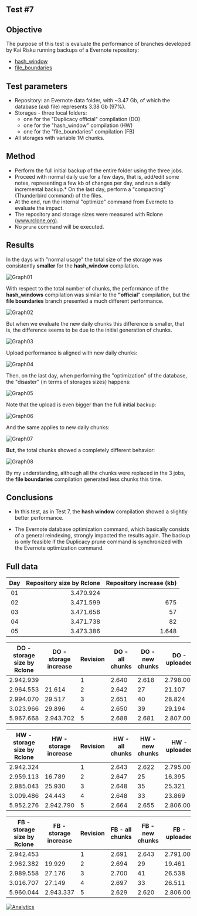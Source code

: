 ## Test #7

## Objective

The purpose of this test is evaluate the performance of branches developed by Kai Risku running backups of a Evernote repository:

* [hash_window](https://github.com/kairisku/duplicacy/tree/hash_window)
* [file_boundaries](https://github.com/kairisku/duplicacy/tree/file_boundaries)

## Test parameters

* Repository: an Evernote data folder, with ~3.47 Gb, of which the database (*exb* file) represents 3.38 Gb (97%).
* Storages - three local folders:
	* one for the "Duplicacy official" compilation (DO)
	* one for the "hash_window" compilation (HW)
	* one for the "file_boundaries" compilation (FB)
* All storages with variable 1M chunks.
	
## Method

* Perform the full initial backup of the entire folder using the three jobs.
* Proceed with normal daily use for a few days, that is, add/edit some notes, representing a few kb of changes per day, and run a daily incremental backup.* On the last day, perform a "compacting" (Thunderbird command) of the files.
* At the end, run the internal "optimize" command from Evernote to evaluate the impact.
* The repository and storage sizes were measured with Rclone [(www.rclone.org)](http://www.rclone.org).
* No ```prune``` command will be executed.

## Results

In the days with "normal usage" the total size of the storage was consistently **smaller** for the **hash_window** compilation.

![Graph01][1]

With respect to the total number of chunks, the performance of the **hash_windows** compilation was similar to the **"official**" compilation, but the **file boundaries** branch presented a much different performance.

![Graph02][2]

But when we evaluate the new daily chunks this difference is smaller, that is, the difference seems to be due to the initial generation of chunks.

![Graph03][3]

Upload performance is aligned with new daily chunks:

![Graph04][4]

Then, on the last day, when performing the "optimization" of the database, the "disaster" (in terms of storages sizes) happens:

![Graph05][5]

Note that the upload is even bigger than the full initial backup:

![Graph06][6]

And the same applies to new daily chunks:

![Graph07][7]

**But**, the total chunks showed a completely different behavior:

![Graph08][8]

By my understanding, although all the chunks were replaced in the 3 jobs, the **file boundaries** compilation generated less chunks this time.

## Conclusions

* In this test, as in Test 7, the **hash window** compilation showed a slightly better performance.

* The Evernote database optimization command, which basically consists of a general reindexing, strongly impacted the results again. The backup is only feasible if the Duplicacy prune command is synchronized with the Evernote optimization command.

## 

  [1]: https://raw.githubusercontent.com/TowerBR/backup_software_testing/master/images/test08/graph01.png
  [2]: https://raw.githubusercontent.com/TowerBR/backup_software_testing/master/images/test08/graph02.png
  [3]: https://raw.githubusercontent.com/TowerBR/backup_software_testing/master/images/test08/graph03.png  
  [4]: https://raw.githubusercontent.com/TowerBR/backup_software_testing/master/images/test08/graph04.png  
  [5]: https://raw.githubusercontent.com/TowerBR/backup_software_testing/master/images/test08/graph05.png  
  [6]: https://raw.githubusercontent.com/TowerBR/backup_software_testing/master/images/test08/graph06.png    
  [7]: https://raw.githubusercontent.com/TowerBR/backup_software_testing/master/images/test08/graph07.png   
  [8]: https://raw.githubusercontent.com/TowerBR/backup_software_testing/master/images/test08/graph08.png     

  ## Full data

| Day | Repository   size     by Rclone | Repository   increase     (kb) |
|:---:|                            ---: |-------------------------------:|
|  01 |                       3.470.924 |                                |
|  02 |                       3.471.599 |                            675 |
|  03 |                       3.471.656 |                             57 |
|  04 |                       3.471.738 |                             82 |
|  05 |                       3.473.386 |                          1.648 |

| DO - storage size by Rclone | DO - storage increase | Revision | DO - all chunks | DO - new chunks | DO - uploaded | backup time - Complete (1M VAR) |
|-----------------------------|-----------------------|----------|-----------------|-----------------|---------------|---------------------------------|
|                   2.942.939 |                       |     1    |           2.640 |           2.618 |     2.798.000 |              05:17              |
|                   2.964.553 |                21.614 |     2    |           2.642 |              27 |        21.107 |              01:07              |
|                   2.994.070 |                29.517 |     3    |           2.651 |              40 |        28.824 |              01:46              |
|                   3.023.966 |                29.896 |     4    |           2.650 |              39 |        29.194 |              01:32              |
|                   5.967.668 |             2.943.702 |     5    |           2.688 |           2.681 |     2.807.000 |              04:16              |
  
| HW - storage size by Rclone | HW - storage increase | Revision | HW - all chunks | HW - new chunks | HW - uploaded | backup time - DB (1M FIX) |
|-----------------------------|-----------------------|----------|-----------------|-----------------|---------------|---------------------------|
|                   2.942.324 |                       |     1    |           2.643 |           2.622 |     2.795.000 |           04:41           |
|                   2.959.113 |                16.789 |     2    |           2.647 |              25 |        16.395 |           01:22           |
|                   2.985.043 |                25.930 |     3    |           2.648 |              35 |        25.321 |           01:32           |
|                   3.009.486 |                24.443 |     4    |           2.648 |              33 |        23.869 |           01:30           |
|                   5.952.276 |             2.942.790 |     5    |           2.664 |           2.655 |     2.806.000 |           06:20           |  

| FB - storage size by Rclone | FB - storage increase | Revision | FB - all chunks | FB - new chunks | FB - uploaded | backup time - DB (1M FIX) |
|-----------------------------|-----------------------|----------|-----------------|-----------------|---------------|---------------------------|
|                   2.942.453 |                       |     1    |           2.691 |           2.643 |     2.791.000 |           03:17           |
|                   2.962.382 |                19.929 |     2    |           2.694 |              29 |        19.461 |           01:07           |
|                   2.989.558 |                27.176 |     3    |           2.700 |              41 |        26.538 |           01:22           |
|                   3.016.707 |                27.149 |     4    |           2.697 |              33 |        26.511 |           01:17           |
|                   5.960.044 |             2.943.337 |     5    |           2.629 |           2.620 |     2.806.000 |           04:38           |  
  
[![Analytics](https://ga-beacon.appspot.com/UA-113708097-1/test_08?pixel)](https://github.com/igrigorik/ga-beacon)
